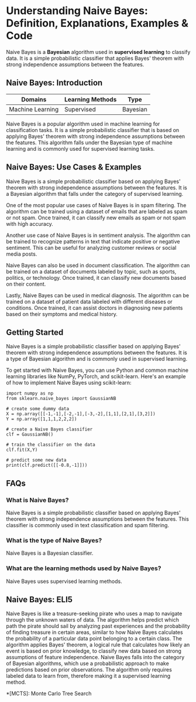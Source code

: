 # Understanding Naive Bayes: Definition, Explanations, Examples & Code

Naive Bayes is a **Bayesian** algorithm used in **supervised learning** to
classify data. It is a simple probabilistic classifier that applies Bayes'
theorem with strong independence assumptions between the features.

## Naive Bayes: Introduction

Domains | Learning Methods | Type  
---|---|---  
Machine Learning | Supervised | Bayesian  
  
Naive Bayes is a popular algorithm used in machine learning for classification
tasks. It is a simple probabilistic classifier that is based on applying
Bayes' theorem with strong independence assumptions between the features. This
algorithm falls under the Bayesian type of machine learning and is commonly
used for supervised learning tasks.

## Naive Bayes: Use Cases & Examples

Naive Bayes is a simple probabilistic classifier based on applying Bayes'
theorem with strong independence assumptions between the features. It is a
Bayesian algorithm that falls under the category of supervised learning.

One of the most popular use cases of Naive Bayes is in spam filtering. The
algorithm can be trained using a dataset of emails that are labeled as spam or
not spam. Once trained, it can classify new emails as spam or not spam with
high accuracy.

Another use case of Naive Bayes is in sentiment analysis. The algorithm can be
trained to recognize patterns in text that indicate positive or negative
sentiment. This can be useful for analyzing customer reviews or social media
posts.

Naive Bayes can also be used in document classification. The algorithm can be
trained on a dataset of documents labeled by topic, such as sports, politics,
or technology. Once trained, it can classify new documents based on their
content.

Lastly, Naive Bayes can be used in medical diagnosis. The algorithm can be
trained on a dataset of patient data labeled with different diseases or
conditions. Once trained, it can assist doctors in diagnosing new patients
based on their symptoms and medical history.

## Getting Started

Naive Bayes is a simple probabilistic classifier based on applying Bayes'
theorem with strong independence assumptions between the features. It is a
type of Bayesian algorithm and is commonly used in supervised learning.

To get started with Naive Bayes, you can use Python and common machine
learning libraries like NumPy, PyTorch, and scikit-learn. Here's an example of
how to implement Naive Bayes using scikit-learn:

    
    
    
    import numpy as np
    from sklearn.naive_bayes import GaussianNB
    
    # create some dummy data
    X = np.array([[-1,-1],[-2,-1],[-3,-2],[1,1],[2,1],[3,2]])
    Y = np.array([1,1,1,2,2,2])
    
    # create a Naive Bayes classifier
    clf = GaussianNB()
    
    # train the classifier on the data
    clf.fit(X,Y)
    
    # predict some new data
    print(clf.predict([[-0.8,-1]]))
    
    

## FAQs

### What is Naive Bayes?

Naive Bayes is a simple probabilistic classifier based on applying Bayes'
theorem with strong independence assumptions between the features. This
classifier is commonly used in text classification and spam filtering.

### What is the type of Naive Bayes?

Naive Bayes is a Bayesian classifier.

### What are the learning methods used by Naive Bayes?

Naive Bayes uses supervised learning methods.

## Naive Bayes: ELI5

Naive Bayes is like a treasure-seeking pirate who uses a map to navigate
through the unknown waters of data. The algorithm helps predict which path the
pirate should sail by analyzing past experiences and the probability of
finding treasure in certain areas, similar to how Naive Bayes calculates the
probability of a particular data point belonging to a certain class. The
algorithm applies Bayes' theorem, a logical rule that calculates how likely an
event is based on prior knowledge, to classify new data based on strong
assumptions of feature independence. Naive Bayes falls into the category of
Bayesian algorithms, which use a probabilistic approach to make predictions
based on prior observations. The algorithm only requires labeled data to learn
from, therefore making it a supervised learning method.

  *[MCTS]: Monte Carlo Tree Search